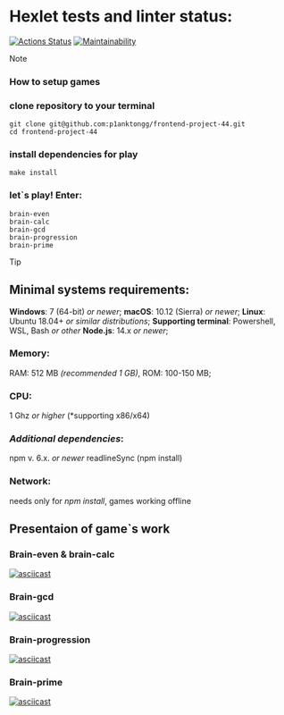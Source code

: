 # Hexlet tests and linter status:
[![Actions Status](https://github.com/p1anktongg/frontend-project-44/actions/workflows/hexlet-check.yml/badge.svg)](https://github.com/p1anktongg/frontend-project-44/actions)
[![Maintainability](https://api.codeclimate.com/v1/badges/c4c122fef9c88918076d/maintainability)](https://codeclimate.com/github/p1anktongg/frontend-project-44/maintainability)

> [!NOTE] 
> ### How to setup games 

### clone repository to your terminal
```
git clone git@github.com:p1anktongg/frontend-project-44.git
cd frontend-project-44
```
 ### install dependencies for play
``` 
make install
```
### let`s play! Enter: 
```
brain-even
brain-calc
brain-gcd
brain-progression
brain-prime
```

> [!TIP]
> ## Minimal systems requirements:
> **Windows**: 7 (64-bit) *or newer*;
>  **macOS**: 10.12 (Sierra) *or newer*;
>  **Linux**: Ubuntu 18.04+ *or similar distributions*;
>  **Supporting terminal**: Powershell, WSL, Bash *or other*
> **Node.js**: 14.x *or newer*;
> ### Memory:  
> RAM: 512 MB *(recommended 1 GB)*,
> ROM: 100-150 MB;
> ### CPU:
> 1 Ghz *or higher* (*supporting x86/x64)
> ### *Additional dependencies*: 
> npm v. 6.x. *or newer*
> readlineSync (npm install)
> ### Network: 
> needs only for *npm install*, games working offline
## Presentaion of game`s work
### Brain-even & brain-calc
[![asciicast](https://asciinema.org/a/WqigXtgsTTsn87dOnMyi5xAof.svg)](https://asciinema.org/a/WqigXtgsTTsn87dOnMyi5xAof)
### Brain-gcd
[![asciicast](https://asciinema.org/a/Lmjl9aYOvpUqVO6QO74kc8Gat.svg)](https://asciinema.org/a/Lmjl9aYOvpUqVO6QO74kc8Gat)
### Brain-progression
[![asciicast](https://asciinema.org/a/mJtGkutRwibmXdlNksWvPDv9V.svg)](https://asciinema.org/a/mJtGkutRwibmXdlNksWvPDv9V)
### Brain-prime
[![asciicast](https://asciinema.org/a/9CGkftuZvxu4Uv9b8SIYgFsZ4.svg)](https://asciinema.org/a/9CGkftuZvxu4Uv9b8SIYgFsZ4)